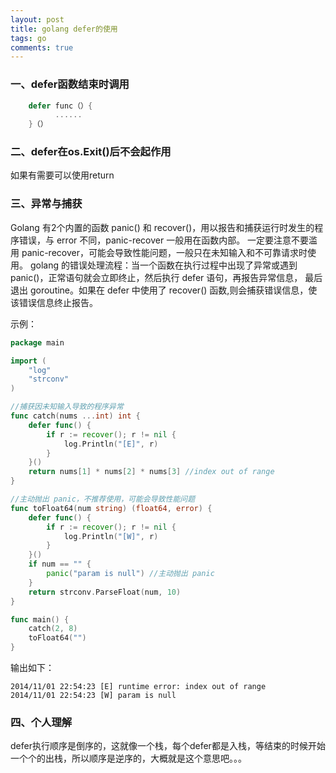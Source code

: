 ```yaml
---
layout: post
title: golang defer的使用
tags: go
comments: true
---
```


### 一、defer函数结束时调用

```go
    defer func（）{
          ......
    }（）
```

### 二、defer在os.Exit()后不会起作用
  
如果有需要可以使用return

### 三、异常与捕获

Golang 有2个内置的函数 panic() 和 recover()，用以报告和捕获运行时发生的程序错误，与 error 不同，panic-recover 一般用在函数内部。
一定要注意不要滥用 panic-recover，可能会导致性能问题，一般只在未知输入和不可靠请求时使用。
golang 的错误处理流程：当一个函数在执行过程中出现了异常或遇到 panic()，正常语句就会立即终止，然后执行 defer 语句，再报告异常信息，
最后退出 goroutine。如果在 defer 中使用了 recover() 函数,则会捕获错误信息，使该错误信息终止报告。

示例：
```go
package main

import (
	"log"
	"strconv"
)

//捕获因未知输入导致的程序异常
func catch(nums ...int) int {
	defer func() {
		if r := recover(); r != nil {
			log.Println("[E]", r)
		}
	}()
	return nums[1] * nums[2] * nums[3] //index out of range
}

//主动抛出 panic，不推荐使用，可能会导致性能问题
func toFloat64(num string) (float64, error) {
	defer func() {
		if r := recover(); r != nil {
			log.Println("[W]", r)
		}
	}()
	if num == "" {
		panic("param is null") //主动抛出 panic
	}
	return strconv.ParseFloat(num, 10)
}

func main() {
	catch(2, 8)
	toFloat64("")
}

```

输出如下：

```
2014/11/01 22:54:23 [E] runtime error: index out of range
2014/11/01 22:54:23 [W] param is null
```

### 四、个人理解
  defer执行顺序是倒序的，这就像一个栈，每个defer都是入栈，等结束的时候开始一个个的出栈，所以顺序是逆序的，大概就是这个意思吧。。。
